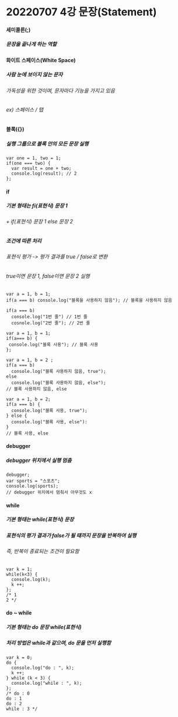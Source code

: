 # 20220707 4강 문장(Statement)

#### 세미콜론(;)
##### 문장을 끝나게 하는 역할 

#### 화이트 스페이스(White Space)
##### 사람 눈에 보이지 않는 문자
###### 가독성을 위한 것이며, 문자마다 기능을 가지고 있음
###### ex) 스페이스 / 탭 

#### 블록({})
##### 실행 그룹으로 블록 안의 모든 문장 실행
```
var one = 1, two = 1;
if(one === two) {
  var result = one + two;
  console.log(result); // 2
};
```

#### if
##### 기본 형태는 fi(표현식) 문장 1
###### + if(표현식) 문장 1 else 문장 2
##### 조건에 따른 처리
###### 표현식 평가 -> 평가 결과를 true / false로 변환
###### true이면 문장 1, false이면 문장 2 실행
```
var a = 1, b = 1;
if(a === b) console.log("블록을 사용하지 않음"); // 블록을 사용하지 않음

if(a === b)
  console.log("1번 줄") // 1번 줄
  cosnole.log("2번 줄"); // 2번 줄
 ```
 ```
 var a = 1, b = 1;
 if(a=== b) {
  console.log("블록 사용"); // 블록 사용
};
```
```
var a = 1, b = 2 ;
if(a === b)
  console.log("블록 사용하지 않음, true");
else 
  console.log("블록 사용하지 않음, else");
// 블록 사용하지 않음, else
```
```
var a = 1, b = 2;
if(a === b) {
  console.log("블록 사용, true");
} else {
  console.log("블록 사용, else"):
} 
// 블록 사용, else
```

#### debugger
##### debugger 위치에서 실행 멈춤
```
debugger;
var sports = "스포츠";
console.log(sports);
// debugger 위치에서 멈춰서 아무것도 x
```

#### while
##### 기본 형태는 while(표현식) 문장
##### 표현식의 평가 결과가 false가 될 떄까지 문장을 반복하여 실행
###### 즉, 반복이 종료되는 조건이 필요함
```
var k = 1;
while(k<3) {
  console.log(k);
  k ++;
};
/* 1
2 */
```

#### do ~ while
##### 기본 형태는 do 문장 while(표현식)
##### 처리 방법은 while과 같으며, do 문을 먼저 실행함
```
var k = 0;
do {
  console.log("do : ", k);
  k ++;
} while (k < 3) {
  console.log("while : ", k);
};
/* do : 0
do : 1
do : 2 
while : 3 */
```


